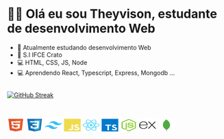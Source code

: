 # 👋🏻 Olá eu sou Theyvison, estudante de desenvolvimento Web

- 📖 Atualmente estudando desenvolvimento Web
- 🏫 S.I IFCE Crato
- 💻 HTML, CSS, JS, Node
- 💻 Aprendendo React, Typescript, Express, Mongodb ... 
##
[![GitHub Streak](http://github-readme-streak-stats.herokuapp.com?user=theyvison&theme=dark)](https://github.com/theyvison)</br>
##
  
<div style="display: inline_block"><br>
    <img align="center" alt="theyvison-HTML" height="30" width="40" src="https://raw.githubusercontent.com/devicons/devicon/master/icons/html5/html5-original.svg">
    <img align="center" alt="theyvison-CSS" height="30" width="40" src="https://raw.githubusercontent.com/devicons/devicon/master/icons/css3/css3-original.svg">
  <img align="center" alt="theyvison-Tailwindcss" height="30" width="40" src="https://raw.githubusercontent.com/devicons/devicon/master/icons/tailwindcss/tailwindcss-plain.svg">
    <img align="center" alt="theyvison-Js" height="30" width="40" src="https://raw.githubusercontent.com/devicons/devicon/master/icons/javascript/javascript-plain.svg">
   <img align="center" alt="theyvison-React" height="30" width="40" src="https://raw.githubusercontent.com/devicons/devicon/master/icons/react/react-original.svg">
  <img align="center" alt="theyvison-TS" height="30" width="40" src="https://raw.githubusercontent.com/devicons/devicon/master/icons/typescript/typescript-original.svg">
  <img align="center" alt="theyvison-Node" height="30" width="40" src="https://raw.githubusercontent.com/devicons/devicon/master/icons/nodejs/nodejs-plain.svg">
  <img align="center" alt="theyvison-Express" height="30" width="40" src="https://raw.githubusercontent.com/devicons/devicon/master/icons/express/express-original.svg">
  <img align="center" alt="theyvison-Mongo" height="30" width="40" src="https://raw.githubusercontent.com/devicons/devicon/master/icons/mongodb/mongodb-plain.svg">
   
  
</div>
